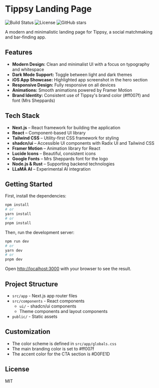 # Tippsy Landing Page

![Build Status](https://img.shields.io/github/actions/workflow/status/ArsCodeAmatoria/tippsy-landing/ci.yml?branch=main)
![License](https://img.shields.io/github/license/ArsCodeAmatoria/tippsy-landing)
![GitHub stars](https://img.shields.io/github/stars/ArsCodeAmatoria/tippsy-landing?style=social)

A modern and minimalistic landing page for Tippsy, a social matchmaking and bar-finding app.

## Features

- **Modern Design:** Clean and minimalist UI with a focus on typography and whitespace
- **Dark Mode Support:** Toggle between light and dark themes
- **iOS App Showcase:** Highlighted app screenshot in the hero section
- **Responsive Design:** Fully responsive on all devices
- **Animations:** Smooth animations powered by Framer Motion
- **Brand Identity:** Consistent use of Tippsy's brand color (#ff007f) and font (Mrs Sheppards)

## Tech Stack

- **Next.js** – React framework for building the application
- **React** – Component-based UI library
- **Tailwind CSS** – Utility-first CSS framework for styling
- **shadcn/ui** – Accessible UI components with Radix UI and Tailwind CSS
- **Framer Motion** – Animation library for React
- **Lucide Icons** – Beautiful, consistent icons
- **Google Fonts** – Mrs Sheppards font for the logo
- **Node.js & Rust** – Supporting backend technologies
- **LLaMA AI** – Experimental AI integration

## Getting Started

First, install the dependencies:

```bash
npm install
# or
yarn install
# or
pnpm install
```

Then, run the development server:

```bash
npm run dev
# or
yarn dev
# or
pnpm dev
```

Open [http://localhost:3000](http://localhost:3000) with your browser to see the result.

## Project Structure

- `src/app` - Next.js app router files
- `src/components` - React components
  - `ui/` - shadcn/ui components
  - Theme components and layout components
- `public/` - Static assets

## Customization

- The color scheme is defined in `src/app/globals.css`
- The main branding color is set to #ff007f
- The accent color for the CTA section is #D0FE1D

## License

MIT
